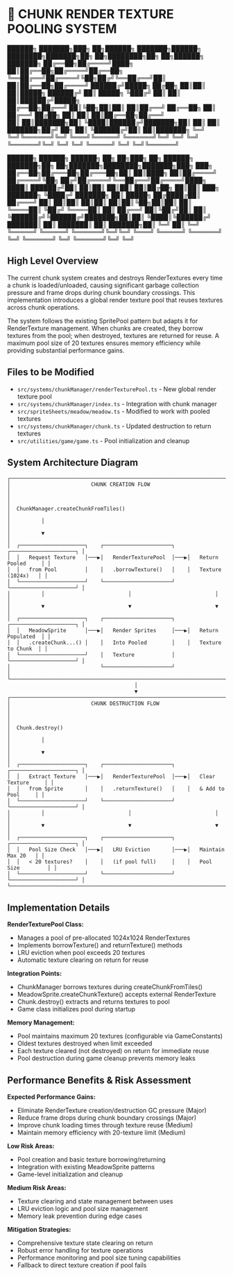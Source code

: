 # 🎨 CHUNK RENDER TEXTURE POOLING SYSTEM

██████╗ ███████╗███╗   ██╗██████╗ ███████╗██████╗     ████████╗███████╗██╗  ██╗████████╗██╗   ██╗██████╗ ███████╗
██╔══██╗██╔════╝████╗  ██║██╔══██╗██╔════╝██╔══██╗    ╚══██╔══╝██╔════╝╚██╗██╔╝╚══██╔══╝██║   ██║██╔══██╗██╔════╝
██████╔╝█████╗  ██╔██╗ ██║██║  ██║█████╗  ██████╔╝       ██║   █████╗   ╚███╔╝    ██║   ██║   ██║██████╔╝█████╗  
██╔══██╗██╔══╝  ██║╚██╗██║██║  ██║██╔══╝  ██╔══██╗       ██║   ██╔══╝   ██╔██╗    ██║   ██║   ██║██╔══██╗██╔══╝  
██║  ██║███████╗██║ ╚████║██████╔╝███████╗██║  ██║       ██║   ███████╗██╔╝ ██╗   ██║   ╚██████╔╝██║  ██║███████╗
╚═╝  ╚═╝╚══════╝╚═╝  ╚═══╝╚═════╝ ╚══════╝╚═╝  ╚═╝       ╚═╝   ╚══════╝╚═╝  ╚═╝   ╚═╝    ╚═════╝ ╚═╝  ╚═╝╚══════╝

██████╗  ██████╗  ██████╗ ██╗     ██╗███╗   ██╗ ██████╗     ███████╗██╗   ██╗███████╗████████╗███████╗███╗   ███╗
██╔══██╗██╔═══██╗██╔═══██╗██║     ██║████╗  ██║██╔════╝     ██╔════╝╚██╗ ██╔╝██╔════╝╚══██╔══╝██╔════╝████╗ ████║
██████╔╝██║   ██║██║   ██║██║     ██║██╔██╗ ██║██║  ███╗    ███████╗ ╚████╔╝ ███████╗   ██║   █████╗  ██╔████╔██║
██╔═══╝ ██║   ██║██║   ██║██║     ██║██║╚██╗██║██║   ██║    ╚════██║  ╚██╔╝  ╚════██║   ██║   ██╔══╝  ██║╚██╔╝██║
██║     ╚██████╔╝╚██████╔╝███████╗██║██║ ╚████║╚██████╔╝    ███████║   ██║   ███████║   ██║   ███████╗██║ ╚═╝ ██║
╚═╝      ╚═════╝  ╚═════╝ ╚══════╝╚═╝╚═╝  ╚═══╝ ╚═════╝     ╚══════╝   ╚═╝   ╚══════╝   ╚═╝   ╚══════╝╚═╝     ╚═╝

## High Level Overview

The current chunk system creates and destroys RenderTextures every time a chunk is loaded/unloaded, causing 
significant garbage collection pressure and frame drops during chunk boundary crossings. This implementation 
introduces a global render texture pool that reuses textures across chunk operations.

The system follows the existing SpritePool pattern but adapts it for RenderTexture management. When chunks 
are created, they borrow textures from the pool; when destroyed, textures are returned for reuse. A maximum 
pool size of 20 textures ensures memory efficiency while providing substantial performance gains.

## Files to be Modified

- `src/systems/chunkManager/renderTexturePool.ts` - New global render texture pool
- `src/systems/chunkManager/index.ts` - Integration with chunk manager
- `src/spriteSheets/meadow/meadow.ts` - Modified to work with pooled textures  
- `src/systems/chunkManager/chunk.ts` - Updated destruction to return textures
- `src/utilities/game/game.ts` - Pool initialization and cleanup

## System Architecture Diagram

```
┌─────────────────────────────────────────────────────────────────────────────────┐
│                          CHUNK CREATION FLOW                                    │
│                                                                                 │
│  ChunkManager.createChunkFromTiles()                                           │
│          │                                                                      │
│          ▼                                                                      │
│  ┌─────────────────────┐    ┌──────────────────────┐    ┌─────────────────────┐ │
│  │   Request Texture   │───▶│   RenderTexturePool  │───▶│   Return Pooled     │ │
│  │   from Pool         │    │   .borrowTexture()   │    │   Texture (1024x)   │ │
│  └─────────────────────┘    └──────────────────────┘    └─────────────────────┘ │
│          │                           │                           │              │
│          ▼                           ▼                           ▼              │
│  ┌─────────────────────┐    ┌──────────────────────┐    ┌─────────────────────┐ │
│  │   MeadowSprite      │───▶│   Render Sprites     │───▶│   Return Populated  │ │
│  │   .createChunk...() │    │   Into Pooled        │    │   Texture to Chunk  │ │
│  └─────────────────────┘    │   Texture            │    └─────────────────────┘ │
│                             └──────────────────────┘                          │
└─────────────────────────────────────────────────────────────────────────────────┘
                                         │
                                         ▼
┌─────────────────────────────────────────────────────────────────────────────────┐
│                          CHUNK DESTRUCTION FLOW                                 │
│                                                                                 │
│  Chunk.destroy()                                                               │
│          │                                                                      │
│          ▼                                                                      │
│  ┌─────────────────────┐    ┌──────────────────────┐    ┌─────────────────────┐ │
│  │   Extract Texture   │───▶│   RenderTexturePool  │───▶│   Clear Texture     │ │
│  │   from Sprite       │    │   .returnTexture()   │    │   & Add to Pool     │ │
│  └─────────────────────┘    └──────────────────────┘    └─────────────────────┘ │
│          │                           │                           │              │
│          ▼                           ▼                           ▼              │
│  ┌─────────────────────┐    ┌──────────────────────┐    ┌─────────────────────┐ │
│  │   Pool Size Check   │───▶│   LRU Eviction       │───▶│   Maintain Max 20   │ │
│  │   < 20 textures?    │    │   (if pool full)     │    │   Pool Size         │ │
│  └─────────────────────┘    └──────────────────────┘    └─────────────────────┘ │
└─────────────────────────────────────────────────────────────────────────────────┘
```

## Implementation Details

**RenderTexturePool Class:**
- Manages a pool of pre-allocated 1024x1024 RenderTextures
- Implements borrowTexture() and returnTexture() methods
- LRU eviction when pool exceeds 20 textures
- Automatic texture clearing on return for reuse

**Integration Points:**
- ChunkManager borrows textures during createChunkFromTiles()
- MeadowSprite.createChunkTexture() accepts external RenderTexture
- Chunk.destroy() extracts and returns textures to pool
- Game class initializes pool during startup

**Memory Management:**
- Pool maintains maximum 20 textures (configurable via GameConstants)
- Oldest textures destroyed when limit exceeded
- Each texture cleared (not destroyed) on return for immediate reuse
- Pool destruction during game cleanup prevents memory leaks

## Performance Benefits & Risk Assessment

**Expected Performance Gains:**
- Eliminate RenderTexture creation/destruction GC pressure (Major)
- Reduce frame drops during chunk boundary crossings (Major) 
- Improve chunk loading times through texture reuse (Medium)
- Maintain memory efficiency with 20-texture limit (Medium)

**Low Risk Areas:**
- Pool creation and basic texture borrowing/returning
- Integration with existing MeadowSprite patterns
- Game-level initialization and cleanup

**Medium Risk Areas:**
- Texture clearing and state management between uses
- LRU eviction logic and pool size management 
- Memory leak prevention during edge cases

**Mitigation Strategies:**
- Comprehensive texture state clearing on return
- Robust error handling for texture operations
- Performance monitoring and pool size tuning capabilities
- Fallback to direct texture creation if pool fails
